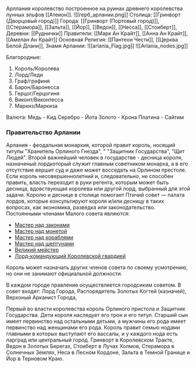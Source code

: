 Арллания королевство построенное на руинах древнего королевства лунных эльфов [[Атеион]].
![[герб_арлании.png]]
Столица:  [[Гринворт (Дворцовый город)]]
Города: [[Гринворт (Портовый город)]], [[Стерамора]], [[Зальта]], [[Йор]], [[Ведон]], [[Несса]], [[Стоиберт]], 
Деревни: [[Руднички]]
Правители: [[Марк Ан Крайт]], [[Анна Ан Крайт]], [[Амелан Ан Крайт]]
Основная Религия: [[Пантеон Чести]], [[Церква Белой Длани]], 
Знамя Арлании:
![[arlania_Flag.jpg]]
![[Arlania_nodes.jpg]]


Благородные: 
1. Король/Королева
2. Лорд/Леди
3. Граф/графиня
4. Барон/Баронесса
5. Герцог/Герцогиня 
6. Виконт/Виконтесса
7. Маркиз/Маркиза

Валюта:
Медь - Кид
Серебро - Йота
Золото - Крона
Платина - Сайтим 

### Правительство Арлании
Арлания - феодальная монархия, которой правит король, носящий титулы "Хранитель Орлиного Гнезда", " "Защитник Государства", "Щит Людей". Второй важнейший человек в государстве - десница короля, назначеный лордкоторый служит главным советником монарха, а в его отсутствие вершит суд и даже может восседать на Орлином престоле. Если король несовершеннолетний и, следовательно, не способен править, власть переходит в руки регента, которым может быть десница, вдовствующая королева или другой лорд, выбранный для этой задачи. 
Королю и деснице в столице помогает Птичий совет — палата лордов, которые консультируют короля и/или десницу в таких вопросах, как экономика, разведка или законодательство. Постоянными членами Малого совета являются:

- [Мастер над законами](https://gameofthrones.fandom.com/ru/wiki/%D0%9C%D0%B0%D1%81%D1%82%D0%B5%D1%80_%D0%BD%D0%B0%D0%B4_%D0%B7%D0%B0%D0%BA%D0%BE%D0%BD%D0%B0%D0%BC%D0%B8 "Мастер над законами")
- [Мастер над монетой](https://gameofthrones.fandom.com/ru/wiki/%D0%9C%D0%B0%D1%81%D1%82%D0%B5%D1%80_%D0%BD%D0%B0%D0%B4_%D0%BC%D0%BE%D0%BD%D0%B5%D1%82%D0%BE%D0%B9 "Мастер над монетой")
- [Мастер над кораблями](https://gameofthrones.fandom.com/ru/wiki/%D0%9C%D0%B0%D1%81%D1%82%D0%B5%D1%80_%D0%BD%D0%B0%D0%B4_%D0%BA%D0%BE%D1%80%D0%B0%D0%B1%D0%BB%D1%8F%D0%BC%D0%B8 "Мастер над кораблями")
- [Мастер над шептунами](https://gameofthrones.fandom.com/ru/wiki/%D0%9C%D0%B0%D1%81%D1%82%D0%B5%D1%80_%D0%BD%D0%B0%D0%B4_%D1%88%D0%B5%D0%BF%D1%82%D1%83%D0%BD%D0%B0%D0%BC%D0%B8 "Мастер над шептунами")
- [Великий мейстер](https://gameofthrones.fandom.com/ru/wiki/%D0%92%D0%B5%D0%BB%D0%B8%D0%BA%D0%B8%D0%B9_%D0%BC%D0%B5%D0%B9%D1%81%D1%82%D0%B5%D1%80 "Великий мейстер")
- [Лорд-командующий Королевской гвардией](https://gameofthrones.fandom.com/ru/wiki/%D0%9B%D0%BE%D1%80%D0%B4-%D0%BA%D0%BE%D0%BC%D0%B0%D0%BD%D0%B4%D1%83%D1%8E%D1%89%D0%B8%D0%B9_%D0%9A%D0%BE%D1%80%D0%BE%D0%BB%D0%B5%D0%B2%D1%81%D0%BA%D0%BE%D0%B9_%D0%B3%D0%B2%D0%B0%D1%80%D0%B4%D0%B8%D0%B5%D0%B9 "Лорд-командующий Королевской гвардией")

Король может назначать других членов совета по своему усмотрению, но они не занимают официальной должности.




В каждом городе правление осуществляется городсиким советом. В совет входят: Лорд Города, Распорядитель Золотых Когтей (казначей), Верхоный Арканист Города, 

Первый во власти королевства король Орлиного пристола и Защитник Государства. Дети короля наследует его трон и его титул. Старший сын имеет первинство над остальными детьми, а мужчины его рода имеет первинство над женщинами его рода. 
Король правит семью нодами главными в которых выступают его вассалы, и у каждого нода есть ларград или центральный город. Гринворт в Королевском Тракте, Ведон в Золотых Берегах, Стоиберт в Лучах Холмов, Стерамора в Солнечных Землях, Неса в Лесном Кордоне, Зальта в Темной Границе и Йор в Терновом Краю.